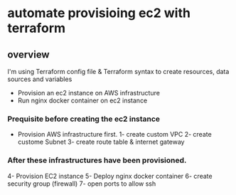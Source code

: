 # automate provisioing ec2 with terraform 

## overview
I'm using Terraform config file & Terraform syntax to create resources, data sources and variables

* Provision an ec2 instance on AWS infrastructure
* Run nginx docker container on ec2 instance

### Prequisite before creating the ec2 instance

* Provision AWS infrastructure first. 
1- create custom VPC
2- create custome Subnet
3- create route table & internet gateway

### After these infrastructures have been provisioned. 

4- Provision EC2 instance
5- Deploy nginx docker container
6- create security group (firewall)
7- open ports to allow ssh 